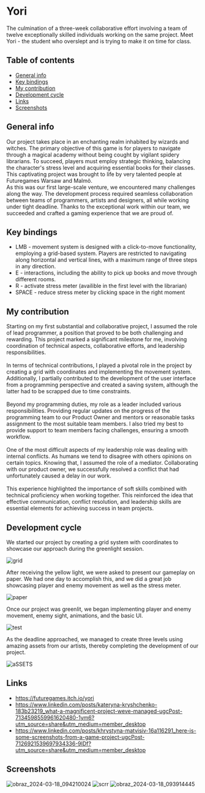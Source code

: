 # Yori

The culmination of a three-week collaborative effort involving a team of twelve exceptionally skilled individuals working on the same project. Meet Yori - the student who overslept and is trying to make it on time for class.

## Table of contents
* [General info](#general-info)
* [Key bindings](#key-bindings)
* [My contribution](#my-contribution)
* [Development cycle](#development-cycle)
* [Links](#links)
* [Screenshots](#screenshots)

## General info

Our project takes place in an enchanting realm inhabited by wizards and witches. The primary objective of this game is for players to navigate through a magical academy without being cought by vigilant spidery librarians. To succeed, players must employ strategic thinking, balancing the character's stress level and acquiring essential books for their classes. This captivating project was brought to life by very talented people at Futuregames Warsaw and Malmö. <br>
As this was our first large-scale venture, we encountered many challenges along the way. The development process required seamless collaboration between teams of programmers, artists and designers, all while working under tight deadline. Thanks to the exceptional work within our team, we succeeded and crafted a gaming experience that we are proud of. 

## Key bindings
* LMB - movement system is designed with a click-to-move functionality, employing a grid-based system. Players are restricted to navigating along horizontal and vertical lines, with a maximum range of three steps in any direction.
* E - interactions, including the ability to pick up books and move through different rooms.
* R - activate stress meter (availible in the first level with the librarian)
* SPACE - reduce stress meter by clicking space in the right moment

## My contribution

Starting on my first substantial and collaborative project, I assumed the role of lead programmer, a position that proved to be both challenging and rewarding. This project marked a significant milestone for me, involving coordination of technical aspects, collaborative efforts, and leadership responsibilities.<br><br>
In terms of technical contributions, I played a pivotal role in the project by creating a grid with coordinates and implementing the movement system. Additionally, I partially contributed to the development of the user interface from a programming perspective and created a saving system, although the latter had to be scrapped due to time constraints.<br><br>
Beyond my programming duties, my role as a leader included various responsibilities. Providing regular updates on the progress of the programming team to our Product Owner and mentors or reasonable tasks assignment to the most suitable team members. I also tried my best to provide support to team members facing challenges, ensuring a smooth workflow.
<br><br>
One of the most difficult aspects of my leadership role was dealing with internal conflicts. As humans we tend to disagree with others opinions on certain topics. Knowing that, I assumed the role of a mediator. Collaborating with our product owner, we successfully resolved a conflict that had unfortunately caused a delay in our work.<br><br>
This experience highlighted the importance of soft skills combined with technical proficiency when working together. This reinforced the idea that effective communication, conflict resolution, and leadership skills are essential elements for achieving success in team projects.

## Development cycle

We started our project by creating a grid system with coordinates to showcase our approach during the greenlight session.

![grid](https://github.com/Mikehey265/Yori/assets/101410858/fa24652f-79e3-41eb-a3b1-68014c38d1c6)

After receiving the yellow light, we were asked to present our gameplay on paper. We had one day to accomplish this, and we did a great job showcasing player and enemy movement as well as the stress meter.

![paper](https://github.com/Mikehey265/Yori/assets/101410858/9945b486-3cf9-42d2-a451-af117c2bfb10)

Once our project was greenlit, we began implementing player and enemy movement, enemy sight, animations, and the basic UI.

![test](https://github.com/Mikehey265/Yori/assets/101410858/70ca1e0e-d7ea-472e-85d8-a943df7bb8b1)

As the deadline approached, we managed to create three levels using amazing assets from our artists, thereby completing the development of our project.

![aSSETS](https://github.com/Mikehey265/Yori/assets/101410858/b3627ece-edf7-43e6-85d8-67b21a08a058)

## Links
* https://futuregames.itch.io/yori <br>
* https://www.linkedin.com/posts/kateryna-kryshchenko-183b23219_what-a-magnificent-project-weve-managed-ugcPost-7134598559961620480-1ym6?utm_source=share&utm_medium=member_desktop <br>
* https://www.linkedin.com/posts/khrystyna-matvisiv-16a116291_here-is-some-screenshots-from-a-game-project-ugcPost-7126921539697934336-9lDf?utm_source=share&utm_medium=member_desktop

## Screenshots
![obraz_2024-03-18_094210024](https://github.com/Mikehey265/Yori/assets/101410858/af62941f-7db6-4716-8b64-1774ccd3dbd7)
![scrr](https://github.com/Mikehey265/Yori/assets/101410858/8765f6ec-ffd6-4ab2-b9fd-e9ff4e19724f)
![obraz_2024-03-18_093914445](https://github.com/Mikehey265/Yori/assets/101410858/77f6ae09-edcc-45ae-b2e3-278476a50e3e)
